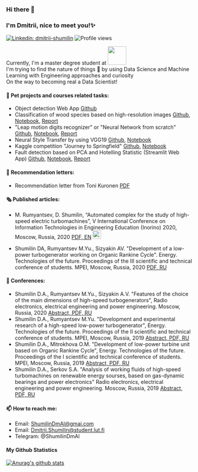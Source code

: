 ### Hi there 👋
### I'm Dmitrii, nice to meet you!✨
[![Linkedin: dmitrii-shumilin](https://img.shields.io/badge/-Dmitrii%20Shumilin-blue?style=flat-square&logo=Linkedin&logoColor=white&link=https://www.linkedin.com/in/dmitrii-shumilin/)](https://www.linkedin.com/in/dmitrii-shumilin/)
![Profile views](https://gpvc.arturio.dev/ShumilinDmA)

Currently, I'm a master degree student at <img src="https://user-images.githubusercontent.com/64522272/111808150-c725db00-88e4-11eb-99b5-ee3a0b7c7dff.png" width="50">  
I'm trying to find the nature of things 🌱 by using Data Science and Machine Learning with Engineering approaches and curiosity  
On the way to becoming real a Data Scientist!

#### :octopus: Pet projects and courses related tasks:
* Object detection Web App [Github](https://github.com/ShumilinDmA/Object_detection_pet)
* Classification of wood species based on high-resolution images [Github](https://github.com/ShumilinDmA/Classification_of_wood_species_based_on_images), [Notebook](https://nbviewer.jupyter.org/github/ShumilinDmA/Classification_of_wood_species_based_on_images/blob/main/notebooks/Forest_Species.ipynb), [Report](https://github.com/ShumilinDmA/Classification_of_wood_species_based_on_images/blob/main/reports/Report.pdf)
* "Leap motion digits recognizer" or "Neural Network from scratch" [Github](https://github.com/ShumilinDmA/LeapMotion_digits_recognizer), [Notebook](https://nbviewer.jupyter.org/github/ShumilinDmA/LeapMotion_digits_recognizer/blob/main/Pipeline.ipynb), [Report](https://github.com/ShumilinDmA/LeapMotion_digits_recognizer/blob/main/reports/Report.pdf)
* Neural Style Transfer by using VGG19 [Github](https://github.com/ShumilinDmA/Projects_and_competitions/tree/main/Neural_Style_Transfer_based_on_VGG19), [Notebook](https://nbviewer.jupyter.org/github/ShumilinDmA/Projects_and_competitions/blob/main/Neural_Style_Transfer_based_on_VGG19/Neural_Style_Transfer_based_on_VGG19.ipynb)
* Kaggle competition "Journey to Springfield" [Github](https://github.com/ShumilinDmA/Projects_and_competitions), [Notebook](https://nbviewer.jupyter.org/github/ShumilinDmA/Projects_and_competitions/blob/main/Resnet50_Simpsons.ipynb)
* Fault detection based on PCA and Hotelling Statistic (Streamlit Web App) [Github](https://github.com/ShumilinDmA/Articles_implementation/tree/main/Fault%20detection%20in%20industrial), [Notebook](https://nbviewer.jupyter.org/github/ShumilinDmA/Articles_implementation/blob/main/Fault%20detection%20in%20industrial/Fault_detection.ipynb), [Report](https://github.com/ShumilinDmA/Articles_implementation/blob/main/Fault%20detection%20in%20industrial/Report.pdf)

#### :briefcase: Recommendation letters:
* Recommendation letter from Toni Kuronen [PDF](https://github.com/ShumilinDmA/ShumilinDmA/blob/main/Recommendation_letter_from_Toni_Kuronen.pdf)

#### :newspaper_roll: Published articles:
* M. Rumyantsev, D. Shumilin, “Automated complex for the study of high-speed electric turbomachines”, V International Conference on Information Technologies in Engineering Education (Inorino) 2020, Moscow, Russia, 2020 [PDF, EN](https://github.com/ShumilinDmA/ShumilinDmA/blob/main/Automated%20complex%20for%20researching%20high-speed%20electric%20turbomachines.pdf) [<img src="https://user-images.githubusercontent.com/64522272/112772535-0e753f80-903a-11eb-968d-168e754dc8ab.png" width="23">](https://youtu.be/W5nDgJzcO7A)


* Shumilin DA, Rumyantsev M.Yu., Sizyakin AV. "Development of a low-power turbogenerator working on Organic Rankine Cycle". Energy. Technologies of the future. Proceedings of the III scientific and technical conference of students. MPEI, Moscow, Russia, 2020 [PDF, RU](https://github.com/ShumilinDmA/ShumilinDmA/blob/main/Development%20of%20a%20low-power%20turbogenerator%20working%20on%20Organic%20Rankine%20Cycle.pdf)

#### :microphone: Conferences: 
* Shumilin D.A., Rumyantsev M.Yu., Sizyakin A.V. "Features of the choice of the main dimensions of high-speed turbogenerators", Radio electronics, electrical engineering and power engineering. Moscow, Russia, 2020 [Abstract, PDF, RU](https://github.com/ShumilinDmA/ShumilinDmA/blob/main/Features%20of%20the%20choice%20of%20the%20main%20dimensions%20of%20high-speed%20turbogenerators.pdf)
* Shumilin D.A., Rumyantsev M.Yu. "Development and experimental research of a high-speed low-power turbogenerator", Energy. Technologies of the future.  Proceedings of the II scientific and technical conference of students. MPEI, Moscow, Russia, 2019 [Abstract, PDF, RU](https://github.com/ShumilinDmA/ShumilinDmA/blob/main/Development%20and%20experimental%20research%20of%20a%20high-speed%20low-power%20turbogenerator.pdf)
* Shumilin D.A., Mitrokhova O.M. "Development of low-power turbine unit based on Organic Rankine Cycle", Energy. Technologies of the future.  Proceedings of the I scientific and technical conference of students. MPEI, Moscow, Russia, 2019 [Abstract, PDF, RU](https://github.com/ShumilinDmA/ShumilinDmA/blob/main/Development%20of%20low-power%20turbine%20unit%20based%20on%20Organic%20Rankine%20Cycle.pdf)
* Shumilin D.A., Serkov S.A. "Analysis of working fluids of high-speed turbomachines on renewable energy sourses, based on gas-dynamic bearings and power electronics" Radio electronics, electrical engineering and power engineering. Moscow, Russia, 2019 [Abstract, PDF, RU](https://github.com/ShumilinDmA/ShumilinDmA/blob/main/Analysis%20of%20working%20fluids%20of%20high-speed%20turbomachines%20on%20renewable%20energy%20sourses%2C%20based%20on%20gas-dynamic%20bearings%20and%20power%20electronics.pdf)


#### 📫 How to reach me:
* Email: ShumilinDmAl@gmai.com
* Email: Dmitrii.Shumilin@student.lut.fi
* Telegram: @ShumilinDmAl



#### My Github Statistics
[![Anurag's github stats](https://github-readme-stats.vercel.app/api?username=ShumilinDmA&theme=black-black)](https://github.com/anuraghazra/github-readme-stats)
